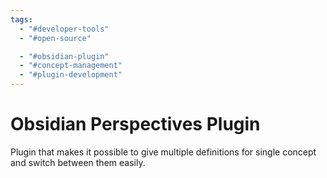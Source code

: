 ```yaml
---
tags:
  - "#developer-tools"
  - "#open-source"

  - "#obsidian-plugin"
  - "#concept-management"
  - "#plugin-development"
---
```

# Obsidian Perspectives Plugin

Plugin that makes it possible to give multiple definitions for single concept and switch between them easily.
